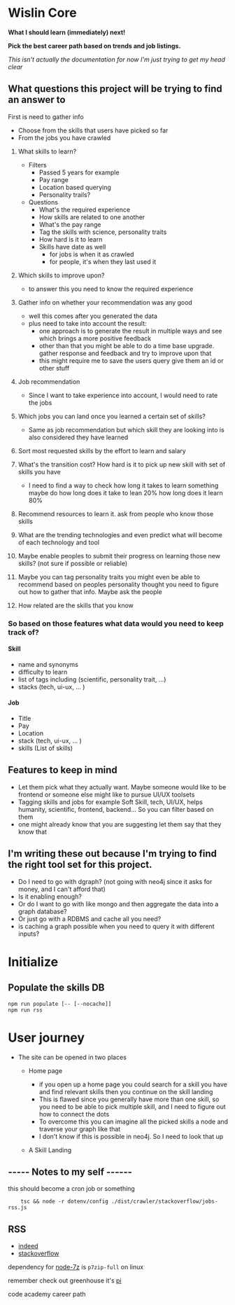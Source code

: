 # Wislin Core

**What I should learn (immediately) next!**

**Pick the best career path based on trends and job listings.**

*This isn't actually the documentation for now I'm just trying to get my head clear*

## What questions this project will be trying to find an answer to

First is need to gather info

- Choose from the skills that users have picked so far
- From the jobs you have crawled

01. What skills to learn?
    - Filters
        - Passed 5 years for example
        - Pay range
        - Location based querying
        - Personality trails?
    - Questions
        - What's the required experience
        - How skills are related to one another
        - What's the pay range
        - Tag the skills with science, personality traits
        - How hard is it to learn
        - Skills have date as well
            - for jobs is when it as crawled
            - for people, it's when they last used it

02. Which skills to improve upon?
    - to answer this you need to know the required experience
03. Gather info on whether your recommendation was any good
    - well this comes after you generated the data
    - plus need to take into account the result:
        - one approach is to generate the result in multiple ways and see which brings a more positive feedback
        - other than that you might be able to do a time base upgrade. gather response and feedback and try to improve
          upon that
        - this might require me to save the users query give them an id or other stuff
04. Job recommendation
    - Since I want to take experience into account, I would need to rate the jobs

05. Which jobs you can land once you learned a certain set of skills?
    - Same as job recommendation but which skill they are looking into is also considered they have learned
06. Sort most requested skills by the effort to learn and salary
07. What's the transition cost? How hard is it to pick up new skill with set of skills you have
    - I need to find a way to check how long it takes to learn something maybe do how long does it take to lean 20% how
      long does it learn 80%
08. Recommend resources to learn it. ask from people who know those skills
09. What are the trending technologies and even predict what will become of each technology and tool
10. Maybe enable peoples to submit their progress on learning those new skills? (not sure if possible or reliable)
11. Maybe you can tag personality traits you might even be able to recommend based on peoples personality thought you
    need to figure out how to gather that info. Maybe ask the people
12. How related are the skills that you know

### So based on those features what data would you need to keep track of?

#### Skill

- name and synonyms
- difficulty to learn
- list of tags including (scientific, personality trait, ...)
- stacks (tech, ui-ux, ... )

#### Job

- Title
- Pay
- Location
- stack (tech, ui-ux, ... )
- skills (List of skills)

## Features to keep in mind

- Let them pick what they actually want. Maybe someone would like to be frontend or someone else might like to pursue
  UI/UX toolsets
- Tagging skills and jobs for example Soft Skill, tech, UI/UX, helps humanity, scientific, frontend, backend... So you
  can filter based on them
- one might already know that you are suggesting let them say that they know that

## I'm writing these out because I'm trying to find the right tool set for this project.

- Do I need to go with dgraph? (not going with neo4j since it asks for money, and I can't afford that)
- Is it enabling enough?
- Or do I want to go with like mongo and then aggregate the data into a graph database?
- Or just go with a RDBMS and cache all you need?
- is caching a graph possible when you need to query it with different inputs?

# Initialize

## Populate the skills DB

```shell
npm run populate [-- [--nocache]]
npm run rss
```

# User journey

- The site can be opened in two places
    - Home page
        - if you open up a home page you could search for a skill you have and find relevant skills then you continue on
          the skill landing
        - This is flawed since you generally have more than one skill, so you need to be able to pick multiple skill,
          and I need to figure out how to connect the dots
        - To overcome this you can imagine all the picked skills a node and traverse your graph like that
        - I don't know if this is possible in neo4j. So I need to look that up

    - A Skill Landing

## ----- Notes to my self ------

this should become a cron job or something

        tsc && node -r dotenv/config ./dist/crawler/stackoverflow/jobs-rss.js

## RSS

- [indeed](https://rss.indeed.com/rss)
- [stackoverflow](https://stackoverflow.com/jobs/feed)

dependency for [node-7z](https://github.com/quentinrossetti/node-7z) is `p7zip-full` on linux

remember check out greenhouse it's [pi](https://developers.greenhouse.io/harvest.html#get-list-jobs) 

code academy career path
